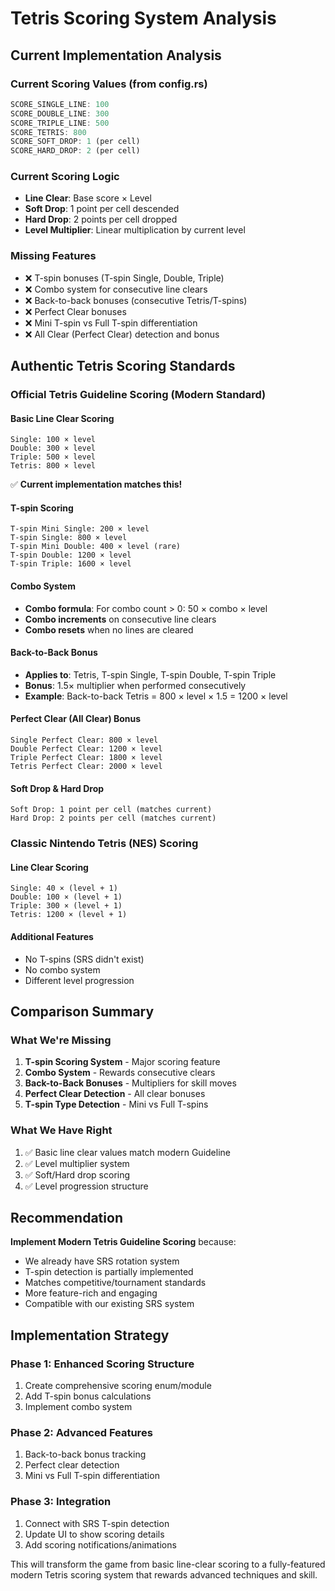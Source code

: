 # Tetris Scoring System Analysis

## Current Implementation Analysis

### Current Scoring Values (from config.rs)
```rust
SCORE_SINGLE_LINE: 100
SCORE_DOUBLE_LINE: 300
SCORE_TRIPLE_LINE: 500
SCORE_TETRIS: 800
SCORE_SOFT_DROP: 1 (per cell)
SCORE_HARD_DROP: 2 (per cell)
```

### Current Scoring Logic
- **Line Clear**: Base score × Level
- **Soft Drop**: 1 point per cell descended
- **Hard Drop**: 2 points per cell dropped
- **Level Multiplier**: Linear multiplication by current level

### Missing Features
- ❌ T-spin bonuses (T-spin Single, Double, Triple)
- ❌ Combo system for consecutive line clears
- ❌ Back-to-back bonuses (consecutive Tetris/T-spins)
- ❌ Perfect Clear bonuses
- ❌ Mini T-spin vs Full T-spin differentiation
- ❌ All Clear (Perfect Clear) detection and bonus

## Authentic Tetris Scoring Standards

### Official Tetris Guideline Scoring (Modern Standard)

#### Basic Line Clear Scoring
```
Single: 100 × level
Double: 300 × level  
Triple: 500 × level
Tetris: 800 × level
```
✅ **Current implementation matches this!**

#### T-spin Scoring
```
T-spin Mini Single: 200 × level
T-spin Single: 800 × level
T-spin Mini Double: 400 × level (rare)
T-spin Double: 1200 × level
T-spin Triple: 1600 × level
```

#### Combo System
- **Combo formula**: For combo count > 0: 50 × combo × level
- **Combo increments** on consecutive line clears
- **Combo resets** when no lines are cleared

#### Back-to-Back Bonus
- **Applies to**: Tetris, T-spin Single, T-spin Double, T-spin Triple
- **Bonus**: 1.5× multiplier when performed consecutively
- **Example**: Back-to-back Tetris = 800 × level × 1.5 = 1200 × level

#### Perfect Clear (All Clear) Bonus
```
Single Perfect Clear: 800 × level
Double Perfect Clear: 1200 × level
Triple Perfect Clear: 1800 × level
Tetris Perfect Clear: 2000 × level
```

#### Soft Drop & Hard Drop
```
Soft Drop: 1 point per cell (matches current)
Hard Drop: 2 points per cell (matches current)
```

### Classic Nintendo Tetris (NES) Scoring

#### Line Clear Scoring
```
Single: 40 × (level + 1)
Double: 100 × (level + 1)
Triple: 300 × (level + 1)
Tetris: 1200 × (level + 1)
```

#### Additional Features
- No T-spins (SRS didn't exist)
- No combo system
- Different level progression

## Comparison Summary

### What We're Missing
1. **T-spin Scoring System** - Major scoring feature
2. **Combo System** - Rewards consecutive clears
3. **Back-to-Back Bonuses** - Multipliers for skill moves
4. **Perfect Clear Detection** - All clear bonuses
5. **T-spin Type Detection** - Mini vs Full T-spins

### What We Have Right
1. ✅ Basic line clear values match modern Guideline
2. ✅ Level multiplier system
3. ✅ Soft/Hard drop scoring
4. ✅ Level progression structure

## Recommendation

**Implement Modern Tetris Guideline Scoring** because:
- We already have SRS rotation system
- T-spin detection is partially implemented
- Matches competitive/tournament standards
- More feature-rich and engaging
- Compatible with our existing SRS system

## Implementation Strategy

### Phase 1: Enhanced Scoring Structure
1. Create comprehensive scoring enum/module
2. Add T-spin bonus calculations
3. Implement combo system

### Phase 2: Advanced Features  
1. Back-to-back bonus tracking
2. Perfect clear detection
3. Mini vs Full T-spin differentiation

### Phase 3: Integration
1. Connect with SRS T-spin detection
2. Update UI to show scoring details
3. Add scoring notifications/animations

This will transform the game from basic line-clear scoring to a fully-featured modern Tetris scoring system that rewards advanced techniques and skill.
